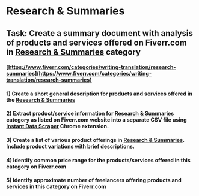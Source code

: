 # Research & Summaries
## Task: Create a summary document with analysis of products and services offered on Fiverr.com in [Research & Summaries](https://www.fiverr.com/categories/writing-translation/research-summaries) category
#### [https://www.fiverr.com/categories/writing-translation/research-summaries](https://www.fiverr.com/categories/writing-translation/research-summaries)
#### 1) Create a short general description for products and services offered in the [Research & Summaries](https://www.fiverr.com/categories/writing-translation/research-summaries)
#### 2) Extract product/service information for [Research & Summaries](https://www.fiverr.com/categories/writing-translation/research-summaries) category as listed on Fiverr.com website into a separate CSV file using [Instant Data Scraper](https://chrome.google.com/webstore/detail/instant-data-scraper/ofaokhiedipichpaobibbnahnkdoiiah) Chrome extension.
#### 3) Create a list of various product offerings in [Research & Summaries](https://www.fiverr.com/categories/writing-translation/research-summaries). Include product variations with brief descriptions.
#### 4) Identify common price range for the products/services offered in this category on Fiverr.com
#### 5) Identify approximate number of freelancers offering products and services in this category on Fiverr.com
